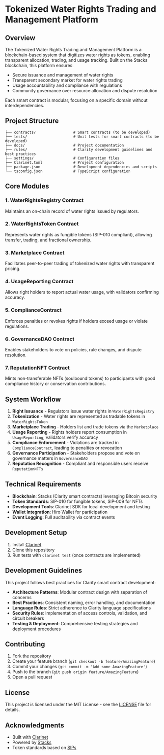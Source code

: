 # Tokenized Water Rights Trading and Management Platform

## Overview

The Tokenized Water Rights Trading and Management Platform is a blockchain-based system that digitizes water rights as tokens, enabling transparent allocation, trading, and usage tracking. Built on the Stacks blockchain, this platform ensures:

- Secure issuance and management of water rights
- Transparent secondary market for water rights trading
- Usage accountability and compliance with regulations
- Community governance over resource allocation and dispute resolution

Each smart contract is modular, focusing on a specific domain without interdependencies.

## Project Structure

```
├── contracts/                 # Smart contracts (to be developed)
├── tests/                     # Unit tests for smart contracts (to be developed)
├── docs/                      # Project documentation
├── rules/                     # Clarity development guidelines and best practices
├── settings/                  # Configuration files
├── Clarinet.toml              # Project configuration
├── package.json               # Development dependencies and scripts
└── tsconfig.json              # TypeScript configuration
```

## Core Modules

### 1. WaterRightsRegistry Contract
Maintains an on-chain record of water rights issued by regulators.

### 2. WaterRightsToken Contract
Represents water rights as fungible tokens (SIP-010 compliant), allowing transfer, trading, and fractional ownership.

### 3. Marketplace Contract
Facilitates peer-to-peer trading of tokenized water rights with transparent pricing.

### 4. UsageReporting Contract
Allows right holders to report actual water usage, with validators confirming accuracy.

### 5. ComplianceContract
Enforces penalties or revokes rights if holders exceed usage or violate regulations.

### 6. GovernanceDAO Contract
Enables stakeholders to vote on policies, rule changes, and dispute resolution.

### 7. ReputationNFT Contract
Mints non-transferable NFTs (soulbound tokens) to participants with good compliance history or conservation contributions.

## System Workflow

1. **Right Issuance** - Regulators issue water rights in `WaterRightsRegistry`
2. **Tokenization** - Water rights are represented as tradable tokens in `WaterRightsToken`
3. **Marketplace Trading** - Holders list and trade tokens via the `Marketplace`
4. **Usage Reporting** - Rights holders report consumption in `UsageReporting`; validators verify accuracy
5. **Compliance Enforcement** - Violations are tracked in `ComplianceContract`, leading to penalties or revocation
6. **Governance Participation** - Stakeholders propose and vote on governance matters in `GovernanceDAO`
7. **Reputation Recognition** - Compliant and responsible users receive `ReputationNFTs`

## Technical Requirements

- **Blockchain**: Stacks (Clarity smart contracts) leveraging Bitcoin security
- **Token Standards**: SIP-010 for fungible tokens, SIP-009 for NFTs
- **Development Tools**: Clarinet SDK for local development and testing
- **Wallet Integration**: Hiro Wallet for participation
- **Event Logging**: Full auditability via contract events

## Development Setup

1. Install [Clarinet](https://github.com/hirosystems/clarinet)
2. Clone this repository
3. Run tests with `clarinet test` (once contracts are implemented)

## Development Guidelines

This project follows best practices for Clarity smart contract development:

- **Architecture Patterns**: Modular contract design with separation of concerns
- **Best Practices**: Consistent naming, error handling, and documentation
- **Language Rules**: Strict adherence to Clarity language specifications
- **Security Rules**: Implementation of access controls, validation, and circuit breakers
- **Testing & Deployment**: Comprehensive testing strategies and deployment procedures

## Contributing

1. Fork the repository
2. Create your feature branch (`git checkout -b feature/AmazingFeature`)
3. Commit your changes (`git commit -m 'Add some AmazingFeature'`)
4. Push to the branch (`git push origin feature/AmazingFeature`)
5. Open a pull request

## License

This project is licensed under the MIT License - see the [LICENSE](LICENSE) file for details.

## Acknowledgments

- Built with [Clarinet](https://github.com/hirosystems/clarinet)
- Powered by [Stacks](https://www.stacks.co/)
- Token standards based on [SIPs](https://github.com/stacksgov/sips)